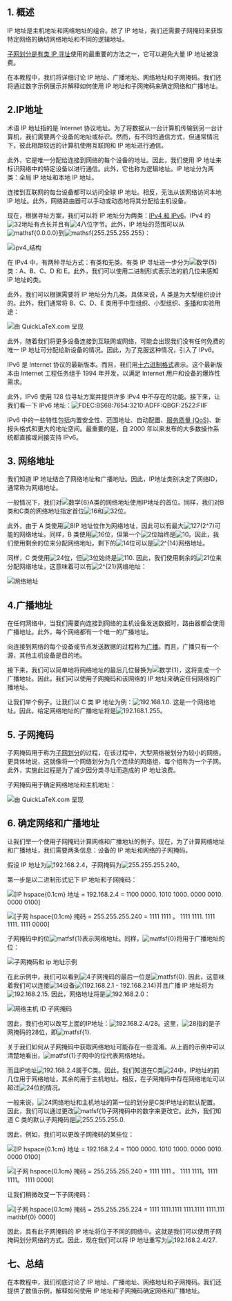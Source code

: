 ## 1. 概述

IP 地址是主机地址和网络地址的组合。除了 IP 地址，我们还需要子网掩码来获取特定网络的确切网络地址和不同的逻辑地址。

[子网划分是有类 IP 寻址](https://en.wikipedia.org/wiki/Classful_network)使用的最重要的方法之一，它可以避免大量 IP 地址被浪费。

在本教程中，我们将详细讨论 IP 地址、广播地址、网络地址和子网掩码。我们还将通过数字示例展示并解释如何使用 IP 地址和子网掩码来确定网络和广播地址。

## 2.IP地址

术语 IP 地址指的是 Internet 协议地址。为了将数据从一台计算机传输到另一台计算机，我们需要两个设备的地址或标识。然而，有不同的通信方式，但通常情况下，彼此相距较远的计算机使用互联网和 IP 地址进行通信。

此外，它是唯一分配给连接到网络的每个设备的地址。因此，我们使用 IP 地址来标识网络中的特定设备以进行通信。此外，它也称为逻辑地址。IP 地址分为两类：全局 IP 地址和本地 IP 地址。

连接到互联网的每台设备都可以访问全球 IP 地址。相反，无法从该网络访问本地 IP 地址。此外，网络路由器可以手动或动态地将其分配给主机设备。

现在，根据寻址方案，我们可以将 IP 地址分为两类：[IPv4 和 IPv6](https://www.baeldung.com/cs/ipv4-vs-ipv6)。IPv4 的![32](https://www.baeldung.com/wp-content/ql-cache/quicklatex.com-8304649ce156ac9f7daee9a539530a52_l3.svg)地址有点长并且有![4](https://www.baeldung.com/wp-content/ql-cache/quicklatex.com-d4d95642629f734574671d47307d46c3_l3.svg)八位字节。此外，IP 地址的范围可以从![mathsf{0.0.0.0}](https://www.baeldung.com/wp-content/ql-cache/quicklatex.com-06797b480c3ef830ced1cf0144ce992e_l3.svg)到![mathsf{255.255.255.255}](https://www.baeldung.com/wp-content/ql-cache/quicklatex.com-2bf7fa0cb77c9d0e09eac3e33e50ce81_l3.svg)：

![ipv4_结构](https://www.baeldung.com/wp-content/uploads/sites/4/2022/02/ipv4_structure.drawio.png)

在 IPv4 中，有两种寻址方式：有类和无类。有类 IP 寻址进一步分为![数学{5}](https://www.baeldung.com/wp-content/ql-cache/quicklatex.com-1aa18814edfae60c751c8687b458ffc7_l3.svg)类：A、B、C、D 和 E。此外，我们可以使用二进制形式表示法的前几位来感知 IP 地址的类。

此外，我们可以根据需要将 IP 地址分为几类。具体来说，A 类是为大型组织设计的。此外，我们通常将 B、C、D、E 类用于中型组织、小型组织、[多播](https://www.baeldung.com/cs/multicast-vs-broadcast-anycast-unicast)和实验用途：

![由 QuickLaTeX.com 呈现](https://www.baeldung.com/wp-content/ql-cache/quicklatex.com-66cab54d0895af2f76a02c23c74e6925_l3.svg)

此外，随着我们将更多设备连接到互联网或网络，可能会出现我们没有任何免费的唯一 IP 地址可分配给新设备的情况。因此，为了克服这种情况，引入了 IPv6。

IPv6 是 Internet 协议的最新版本。而且，我们用[十六进制格式](https://en.wikipedia.org/wiki/Hexadecimal)表示。这个最新版本由 Internet 工程任务组于 1994 年开发，以满足 Internet 用户和设备的爆炸性需求。

此外，IPv6 使用 128 位寻址方案并提供许多 IPv4 中不存在的功能。接下来，让我们看一下 IPv6 地址：![FDEC:BS68:7654:3210:ADFF:QBGF:2522:FIIF](https://www.baeldung.com/wp-content/ql-cache/quicklatex.com-7c9b32ac52a3b42df59dc34f541a442d_l3.svg)

IPv6 中的一些特性包括内置安全性、范围地址、自动配置、[服务质量 (QoS)](https://en.wikipedia.org/wiki/Quality_of_service)、新报头格式和更大的地址空间。最重要的是，自 2000 年以来发布的大多数操作系统都直接或间接支持 IPv6。

## 3. 网络地址

我们知道 IP 地址结合了网络地址和广播地址。因此，IP地址类别决定了网络ID，通常称为网络地址。

一般情况下，我们对![数学{8}](https://www.baeldung.com/wp-content/ql-cache/quicklatex.com-1d6c83feb1d557e7981d6c9dc2b7bb3a_l3.svg)A类的网络地址使用IP地址的首位。同样，我们对B类和C类的网络地址指定首位![16](https://www.baeldung.com/wp-content/ql-cache/quicklatex.com-c33a5122bad511e3ec324cd866a0a4dc_l3.svg)和![32](https://www.baeldung.com/wp-content/ql-cache/quicklatex.com-8304649ce156ac9f7daee9a539530a52_l3.svg)位。

此外，由于 A 类使用![8](https://www.baeldung.com/wp-content/ql-cache/quicklatex.com-e4888e98f77eb93ff65bfecac28d3c5e_l3.svg)IP 地址位作为网络地址，因此可以有最大![127(2^7)](https://www.baeldung.com/wp-content/ql-cache/quicklatex.com-e6a669380249a524c3b8f49305ef1ebc_l3.svg)可能的网络地址。同样，B 类使用![16](https://www.baeldung.com/wp-content/ql-cache/quicklatex.com-c33a5122bad511e3ec324cd866a0a4dc_l3.svg)位，但第一个![2](https://www.baeldung.com/wp-content/ql-cache/quicklatex.com-8c267d62c3d7048247917e13baec69a5_l3.svg)位始终是![10](https://www.baeldung.com/wp-content/ql-cache/quicklatex.com-f2dd7a07a97336ce3d17ca56d2618366_l3.svg)。因此，我们使用剩余的位来分配网络地址。剩下的![14](https://www.baeldung.com/wp-content/ql-cache/quicklatex.com-6ebb06c89a650afa3e44d6610e6f94e8_l3.svg)位可以是![2^{14}](https://www.baeldung.com/wp-content/ql-cache/quicklatex.com-393dea28e4c9392ad63ced3a3ffed3db_l3.svg)网络地址。

同样，C 类使用![24](https://www.baeldung.com/wp-content/ql-cache/quicklatex.com-ea21a2786d7192fcae8d7000ad272902_l3.svg)位，但![3](https://www.baeldung.com/wp-content/ql-cache/quicklatex.com-ce2009a45822333037922ccca0872a55_l3.svg)位始终是![110](https://www.baeldung.com/wp-content/ql-cache/quicklatex.com-9e3e6912bc09e8cdabed23e91cc6c9d5_l3.svg). 因此，我们使用剩余的![21](https://www.baeldung.com/wp-content/ql-cache/quicklatex.com-e464e87734fae9baedeadbf3f61e70bf_l3.svg)位来分配网络地址，这意味着可以有![2^{21}](https://www.baeldung.com/wp-content/ql-cache/quicklatex.com-867f0b5942f987320c030d91682b46e3_l3.svg)网络地址：

![网络地址](https://www.baeldung.com/wp-content/uploads/sites/4/2022/02/Network-address.drawio.png)

## 4.广播地址

在任何网络中，当我们需要向连接到网络的主机设备发送数据时，路由器都会使用广播地址。此外，每个网络都有一个唯一的广播地址。

向连接到网络的每个设备或节点发送数据的过程称为[广播](https://www.baeldung.com/cs/multicast-vs-broadcast-anycast-unicast)。而且，广播只有一个源，其他主机设备是目的地。

接下来，我们可以简单地将网络地址的最后几位替换为![数学{1}](https://www.baeldung.com/wp-content/ql-cache/quicklatex.com-277511c02b56b209330acf2e78fd3290_l3.svg)，这将变成一个广播地址。因此，我们可以使用子网掩码和该网络的 IP 地址来确定任何网络的广播地址。

让我们举个例子。让我们以 C 类 IP 地址为例：![192.168.1.0](https://www.baeldung.com/wp-content/ql-cache/quicklatex.com-709f792035ff48063ad51ef41f394b86_l3.svg). 这是一个网络地址。因此，给定网络地址的广播地址将是![192.168.1.255](https://www.baeldung.com/wp-content/ql-cache/quicklatex.com-1edbc6474d8027f1949d87217e4ce21d_l3.svg)。

## 5. 子网掩码

子网掩码用于称为[子网划分](https://www.baeldung.com/cs/ipv4-subnets)的过程，在该过程中，大型网络被划分为较小的网络。更具体地说，这就像将一个网络划分为几个连续的网络组，每个组称为一个子网。此外，实施此过程是为了减少因分类寻址而造成的 IP 地址浪费。

子网掩码用于确定网络地址和主机地址：

![由 QuickLaTeX.com 呈现](https://www.baeldung.com/wp-content/ql-cache/quicklatex.com-9a677c456dd182ae15c4fbf466c9c6d6_l3.svg)

## 6. 确定网络和广播地址

让我们举一个使用子网掩码计算网络和广播地址的例子。现在，为了计算网络地址和广播地址，我们需要两条信息：设备的 IP 地址和网络的子网掩码。

假设 IP 地址为![192.168.2.4](https://www.baeldung.com/wp-content/ql-cache/quicklatex.com-85db8a961bdeefdd40db61c97b258404_l3.svg)，子网掩码为![255.255.255.240](https://www.baeldung.com/wp-content/ql-cache/quicklatex.com-b4a66350674880959e2cdd733cfba4a3_l3.svg)。

第一步是以二进制形式记下 IP 地址和子网掩码：

 ![[IP hspace{0.1cm} 地址 = 192.168.2.4 = 1100 0000. 1010 1000. 0000 0010. 0000 0100]](https://www.baeldung.com/wp-content/ql-cache/quicklatex.com-6bd4025fa01cdcd09aef8719f08c479f_l3.svg)

 ![[子网 hspace{0.1cm} 掩码 = 255.255.255.240 = 1111 1111 。 1111 1111. 1111 1111. 1111 0000]](https://www.baeldung.com/wp-content/ql-cache/quicklatex.com-e49584728a8a5fa3b6f92d5159637aef_l3.svg)

子网掩码中的位![matfsf{1}](https://www.baeldung.com/wp-content/ql-cache/quicklatex.com-2c2f8737c7cbf08d030fa7591bc8cea3_l3.svg)表示网络地址。同样，![matfsf{0}](https://www.baeldung.com/wp-content/ql-cache/quicklatex.com-9f4764a6f6a6601be02b196ae849fdaa_l3.svg)将用于广播地址的位：

![子网掩码和 ip 地址示例](https://www.baeldung.com/wp-content/uploads/sites/4/2022/02/Subnetmask_and_ip_addr_example.drawio.png)

 

在此示例中，我们可以看到![4](https://www.baeldung.com/wp-content/ql-cache/quicklatex.com-d4d95642629f734574671d47307d46c3_l3.svg)子网掩码的最后一位是![matfsf{0}](https://www.baeldung.com/wp-content/ql-cache/quicklatex.com-9f4764a6f6a6601be02b196ae849fdaa_l3.svg). 因此，这意味着我们可以连接![14](https://www.baeldung.com/wp-content/ql-cache/quicklatex.com-6ebb06c89a650afa3e44d6610e6f94e8_l3.svg)设备![(192.168.2.1 - 192.168.2.14)](https://www.baeldung.com/wp-content/ql-cache/quicklatex.com-7c5af2562aad09e863508be55680cde3_l3.svg)并且广播 IP 地址将为![192.168.2.15](https://www.baeldung.com/wp-content/ql-cache/quicklatex.com-264c7743a43c6d6d8fb67007427fb159_l3.svg). 因此，网络地址将是![192.168.2.0](https://www.baeldung.com/wp-content/ql-cache/quicklatex.com-13b326419b32bb0261d419ce20fdd70e_l3.svg)：

![网络主机 ID 子网掩码](https://www.baeldung.com/wp-content/uploads/sites/4/2022/02/Network_host_ids_subnet_mask.drawio.png)

因此，我们也可以改写上面的IP地址：![192.168.2.4/28](https://www.baeldung.com/wp-content/ql-cache/quicklatex.com-ac939f4b0a0a5de3bc009fde256aabfd_l3.svg)。这里，![28](https://www.baeldung.com/wp-content/ql-cache/quicklatex.com-39897b0c77cde4b6ccf9718b9f45f186_l3.svg)指的是子网掩码的28位，即![matfsf{1}](https://www.baeldung.com/wp-content/ql-cache/quicklatex.com-2c2f8737c7cbf08d030fa7591bc8cea3_l3.svg).

关于我们如何从子网掩码中获取网络地址可能存在一些混淆。从上面的示例中可以清楚地看出，![matfsf{1}](https://www.baeldung.com/wp-content/ql-cache/quicklatex.com-2c2f8737c7cbf08d030fa7591bc8cea3_l3.svg)子网中的位代表网络地址。

而且IP地址![192.168.2.4](https://www.baeldung.com/wp-content/ql-cache/quicklatex.com-85db8a961bdeefdd40db61c97b258404_l3.svg)属于C类。因此，我们知道在C类![24](https://www.baeldung.com/wp-content/ql-cache/quicklatex.com-ea21a2786d7192fcae8d7000ad272902_l3.svg)中，IP地址的前几位用于网络地址，其余的用于主机地址。相反，在子网掩码中存在网络地址可以超过![24](https://www.baeldung.com/wp-content/ql-cache/quicklatex.com-ea21a2786d7192fcae8d7000ad272902_l3.svg)位的情况。

一般来说，![24](https://www.baeldung.com/wp-content/ql-cache/quicklatex.com-ea21a2786d7192fcae8d7000ad272902_l3.svg)网络地址和主机地址的第一位的划分是C类IP地址的默认配置。因此，我们可以通过更改![matfsf{1}](https://www.baeldung.com/wp-content/ql-cache/quicklatex.com-2c2f8737c7cbf08d030fa7591bc8cea3_l3.svg)子网掩码中的数字来更改它。此外，我们知道 C 类的默认子网掩码是![255.255.255.0](https://www.baeldung.com/wp-content/ql-cache/quicklatex.com-b2b9268e56b577459922db39c65d6a25_l3.svg).

因此，例如，我们可以更改子网掩码的某些位：

 ![[IP hspace{0.1cm} 地址 = 192.168.2.4 = 1100 0000. 1010 1000. 0000 0010. 0000 0100]](https://www.baeldung.com/wp-content/ql-cache/quicklatex.com-6bd4025fa01cdcd09aef8719f08c479f_l3.svg)

 ![[子网 hspace{0.1cm} 掩码 = 255.255.255.240 = 1111 1111 。 1111 1111。1111 1111。 1111 0000]](https://www.baeldung.com/wp-content/ql-cache/quicklatex.com-0d3f2b4f8f108fd9e2e4fa6adb047d13_l3.svg)

让我们稍微改变一下子网掩码：

 ![[子网 hspace{0.1cm} 掩码 = 255.255.255.224 = 1111 1111.1111 1111.1111 1111.111 mathbf{0} 0000]](https://www.baeldung.com/wp-content/ql-cache/quicklatex.com-ffcd80883a3bd16ace260a9c55b172cc_l3.svg)

因此，具有此子网掩码的 IP 地址将位于不同的网络中。这就是我们可以使用子网掩码划分网络的方式。因此，现在我们可以将 IP 地址重写为![192.168.2.4/27](https://www.baeldung.com/wp-content/ql-cache/quicklatex.com-1eac431de554da8a03a95c0b3e17870d_l3.svg).

## 七、总结

在本教程中，我们彻底讨论了 IP 地址、广播地址、网络地址和子网掩码。我们还提供了数值示例，解释如何使用 IP 地址和子网掩码确定网络和广播地址。